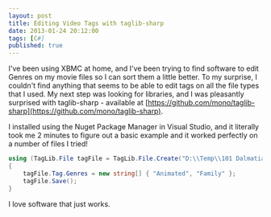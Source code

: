 ```yaml
---
layout: post
title: Editing Video Tags with taglib-sharp
date: 2013-01-24 20:12:00
tags: [C#]
published: true
---
```


I've been using XBMC at home, and I've been trying to find software to edit Genres on my movie files so I can sort them a little better. 
To my surprise, I couldn't find anything that seems to be able to edit tags on all the file types that I used. My next step was looking 
for libraries, and I was pleasantly surprised with taglib-sharp - available at [https://github.com/mono/taglib-sharp](https://github.com/mono/taglib-sharp).

I installed using the Nuget Package Manager in Visual Studio, and it literally took me 2 minutes to figure out a basic example and it worked perfectly on a number of files I tried!

```csharp
using (TagLib.File tagFile = TagLib.File.Create("D:\\Temp\\101 Dalmatians.avi"))
{
    tagFile.Tag.Genres = new string[] { "Animated", "Family" };
    tagFile.Save();
}
```

I love software that just works.